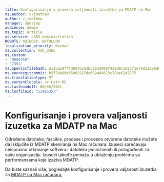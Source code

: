 ```yaml
---
title: Konfigurisanje i provera valjanosti izuzetka za MDATP na Mac
ms.author: v-jmathew
author: v-jmathew
manager: dansimp
audience: Admin
ms.topic: article
ms.service: o365-administration
ROBOTS: NOINDEX, NOFOLLOW
localization_priority: Normal
ms.collection: Adm_O365
ms.custom:
- "9000760"
- "7391"
ms.openlocfilehash: e115a29ff4d0d4b2a4b5a51d009f4a9d9c2d85f1e70d22a8ed804ce40ca7b4ee
ms.sourcegitcommit: b5f7da89a650d2915dc652449623c78be6247175
ms.translationtype: MT
ms.contentlocale: sr-Latn-RS
ms.lasthandoff: 08/05/2021
ms.locfileid: "53916357"
---
```

# <a name="configure-and-validate-exclusions-for-mdatp-on-a-mac"></a>Konfigurisanje i provera valjanosti izuzetka za MDATP na Mac

Određene datoteke, fascikle, procese i procesno otvorene datoteke možete da isključite iz MDATP skeniranja na Mac računara. Izuseci sprečavaju neispravno otkrivanje softvera i datoteka jedinstvenih ili prilagođenih za vašu organizaciju. Izuseci takođe pomažu u ublaženju problema sa performansama koje izaziva MDATP.

Da biste saznali više, pogledajte konfigurisanje i provera valjanosti izuzetka za [MDATP na Mac računara.](https://go.microsoft.com/fwlink/?linkid=2144616)
